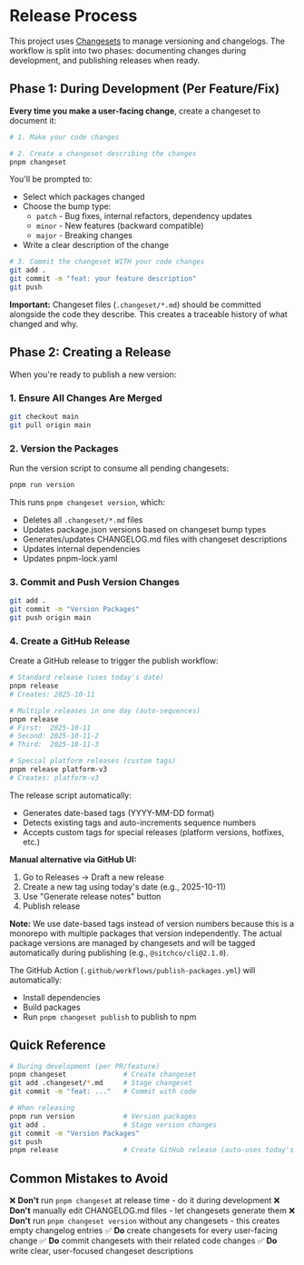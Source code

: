# Release Process

This project uses [Changesets](https://github.com/changesets/changesets) to manage versioning and changelogs. The workflow is split into two phases: documenting changes during development, and publishing releases when ready.

## Phase 1: During Development (Per Feature/Fix)

**Every time you make a user-facing change**, create a changeset to document it:

```bash
# 1. Make your code changes

# 2. Create a changeset describing the changes
pnpm changeset
```

You'll be prompted to:

- Select which packages changed
- Choose the bump type:
    - `patch` - Bug fixes, internal refactors, dependency updates
    - `minor` - New features (backward compatible)
    - `major` - Breaking changes
- Write a clear description of the change

```bash
# 3. Commit the changeset WITH your code changes
git add .
git commit -m "feat: your feature description"
git push
```

**Important:** Changeset files (`.changeset/*.md`) should be committed alongside the code they describe. This creates a traceable history of what changed and why.

## Phase 2: Creating a Release

When you're ready to publish a new version:

### 1. Ensure All Changes Are Merged

```bash
git checkout main
git pull origin main
```

### 2. Version the Packages

Run the version script to consume all pending changesets:

```bash
pnpm run version
```

This runs `pnpm changeset version`, which:

- Deletes all `.changeset/*.md` files
- Updates package.json versions based on changeset bump types
- Generates/updates CHANGELOG.md files with changeset descriptions
- Updates internal dependencies
- Updates pnpm-lock.yaml

### 3. Commit and Push Version Changes

```bash
git add .
git commit -m "Version Packages"
git push origin main
```

### 4. Create a GitHub Release

Create a GitHub release to trigger the publish workflow:

```bash
# Standard release (uses today's date)
pnpm release
# Creates: 2025-10-11

# Multiple releases in one day (auto-sequences)
pnpm release
# First:  2025-10-11
# Second: 2025-10-11-2
# Third:  2025-10-11-3

# Special platform releases (custom tags)
pnpm release platform-v3
# Creates: platform-v3
```

The release script automatically:

- Generates date-based tags (YYYY-MM-DD format)
- Detects existing tags and auto-increments sequence numbers
- Accepts custom tags for special releases (platform versions, hotfixes, etc.)

**Manual alternative via GitHub UI:**

1. Go to Releases → Draft a new release
2. Create a new tag using today's date (e.g., 2025-10-11)
3. Use "Generate release notes" button
4. Publish release

**Note:** We use date-based tags instead of version numbers because this is a monorepo with multiple packages that version independently. The actual package versions are managed by changesets and will be tagged automatically during publishing (e.g., `@sitchco/cli@2.1.0`).

The GitHub Action (`.github/workflows/publish-packages.yml`) will automatically:

- Install dependencies
- Build packages
- Run `pnpm changeset publish` to publish to npm

## Quick Reference

```bash
# During development (per PR/feature)
pnpm changeset              # Create changeset
git add .changeset/*.md     # Stage changeset
git commit -m "feat: ..."   # Commit with code

# When releasing
pnpm run version            # Version packages
git add .                   # Stage version changes
git commit -m "Version Packages"
git push
pnpm release                # Create GitHub release (auto-uses today's date)
```

## Common Mistakes to Avoid

❌ **Don't** run `pnpm changeset` at release time - do it during development
❌ **Don't** manually edit CHANGELOG.md files - let changesets generate them
❌ **Don't** run `pnpm changeset version` without any changesets - this creates empty changelog entries
✅ **Do** create changesets for every user-facing change
✅ **Do** commit changesets with their related code changes
✅ **Do** write clear, user-focused changeset descriptions
